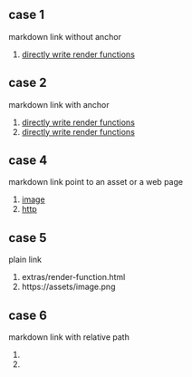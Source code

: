 ## case 1

markdown link without anchor

1. [directly write render functions](/guide/extras/render-function.html)

## case 2

markdown link with anchor

1. [directly write render functions](/guide/extras/render-function.html#)
2. [directly write render functions](/guide/extras/render-function.html#T)

## case 4

markdown link point to an asset or a web page

1. [image](/assets/image.png)
2. [http](https://assets/image.png)

## case 5

plain link

1. extras/render-function.html
2. https://assets/image.png

## case 6

markdown link with relative path

1. [](../a/c.md)
2. [](../../a/c.md)
